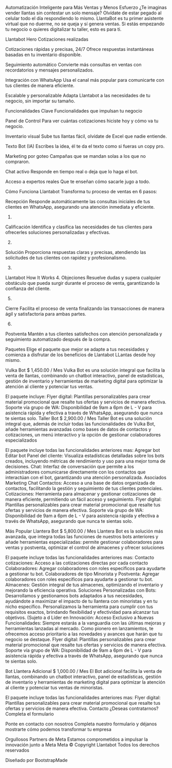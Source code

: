 
Automatización Inteligente para Más Ventas y Menos Esfuerzo
¿Te imaginas vender llantas sin contestar un solo mensaje?
Olvídate de estar pegado al celular todo el día respondiendo lo mismo. LlantaBot es tu primer asistente virtual que no duerme, no se queja y sí genera ventas. Si estás empezando tu negocio o quieres digitalizar tu taller, esto es para ti.

Llantabot Hero
Cotizaciones realizadas

Cotizaciones rápidas y precisas, 24/7
Ofrece respuestas instantáneas basadas en tu inventario disponible.

Seguimiento automático
Convierte más consultas en ventas con recordatorios y mensajes personalizados.

Integración con WhatsApp
Usa el canal más popular para comunicarte con tus clientes de manera eficiente.

Escalable y personalizable
Adapta Llantabot a las necesidades de tu negocio, sin importar su tamaño.

Funcionalidades Clave
Funcionalidades que impulsan tu negocio

Panel de Control
Para ver cuántas cotizaciones hiciste hoy y cómo va tu negocio.

Inventario visual
Sube tus llantas fácil, olvídate de Excel que nadie entiende.

Texto Bot (IA)
Escribes la idea, él te da el texto como si fueras un copy pro.

Marketing por goteo
Campañas que se mandan solas a los que no compraron.

Chat activo
Responde en tiempo real o deja que lo haga el bot.

Acceso a expertos reales
Que te enseñan cómo sacarle jugo a todo.

Cómo Funciona Llantabot
Transforma tu proceso de ventas en 6 pasos:

Recepción
Responde automáticamente las consultas iniciales de tus clientes en WhatsApp, asegurando una atención inmediata y eficiente.

1.
Calificación
Identifica y clasifica las necesidades de tus clientes para ofrecerles soluciones personalizadas y efectivas.

2.
Solución
Proporciona respuestas claras y precisas, atendiendo las solicitudes de tus clientes con rapidez y profesionalismo.

3.
Llantabot How It Works
4.
Objeciones
Resuelve dudas y supera cualquier obstáculo que pueda surgir durante el proceso de venta, garantizando la confianza del cliente.

5.
Cierre
Facilita el proceso de venta finalizando las transacciones de manera ágil y satisfactoria para ambas partes.

6.
Postventa
Mantén a tus clientes satisfechos con atención personalizada y seguimiento automatizado después de la compra.


Paquetes
Elige el paquete que mejor se adapte a tus necesidades y comienza a disfrutar de los beneficios de Llantabot LLantas desde hoy mismo.

Vulka Bot
$ 1,450.00 / Mes
Vulka Bot es una solución integral que facilita la venta de llantas, combinando un chatbot interactivo, panel de estadísticas, gestión de inventario y herramientas de marketing digital para optimizar la atención al cliente y potenciar tus ventas.

El paquete incluye:
Flyer digital: Plantillas personalizables para crear material promocional que resalte tus ofertas y servicios de manera efectiva.
Soporte vía grupo de WA: Disponibilidad de 9am a 6pm de L - V para asistencia rápida y efectiva a través de WhatsApp, asegurando que nunca te sientas solo.
Taller Bot
$ 2,900.00 / Mes
Taller Bot es una solución integral que, además de incluir todas las funcionalidades de Vulka Bot, añade herramientas avanzadas como bases de datos de contactos y cotizaciones, un menú interactivo y la opción de gestionar colaboradores especializados

El paquete incluye todas las funcionalidades anteriores mas:
Agregar bot
Editar bot
Panel del cliente: Visualiza estadísticas detalladas sobre los bots creados, incluyendo métricas de rendimiento y uso para una mejor toma de decisiones.
Chat: Interfaz de conversación que permite a los administradores comunicarse directamente con los contactos que interactúan con el bot, garantizando una atención personalizada.
Asociados
Marketing Chat
Contactos: Acceso a una base de datos organizada de contactos, facilitando la gestión y seguimiento de tus clientes potenciales.
Cotizaciones: Herramienta para almacenar y gestionar cotizaciones de manera eficiente, permitiendo un fácil acceso y seguimiento.
Flyer digital: Plantillas personalizables para crear material promocional que resalte tus ofertas y servicios de manera efectiva.
Soporte vía grupo de WA: Disponibilidad de 9am a 6pm de L - V para asistencia rápida y efectiva a través de WhatsApp, asegurando que nunca te sientas solo.

Más Popular
Llantera Bot
$ 5,800.00 / Mes
Llantera Bot es la solución más avanzada, que integra todas las funciones de nuestros bots anteriores y añade herramientas especializadas: permite gestionar colaboradores para ventas y postventa, optimizar el control de almacenes y ofrecer soluciones

El paquete incluye todas las funcionalidades anteriores mas:
Contacto cotizaciones: Acceso a las cotizaciones directas por cada contacto
Colaboradores: Agregar colaboradores con roles especificos para ayudarte a gestionar tu bot.
Colaboradores de tipo Minorista y Postventa: Agregar colaboradores con roles especificos para ayudarte a gestionar tu bot.
Almacenes: Gestión integral de tus almacenes, optimizando el inventario y mejorando la eficiencia operativa.
Soluciones Personalizadas con Bots: Desarrollamos y gestionamos bots adaptados a tus necesidades, ayudándote a maximizar el impacto de tu llantera con minoristas y en tu nicho específico. Personalizamos la herramienta para cumplir con tus requisitos exactos, brindando flexibilidad y efectividad para alcanzar tus objetivos. (Sujeto a d
Líder en Innovación: Acceso Exclusivo a Nuevas Funcionalidades: Siempre estarás a la vanguardia con las últimas mejoras y herramientas lanzadas al mercado. Como pionero en lanzamientos, te ofrecemos acceso prioritario a las novedades y avances que harán que tu negocio se destaque.
Flyer digital: Plantillas personalizables para crear material promocional que resalte tus ofertas y servicios de manera efectiva.
Soporte vía grupo de WA: Disponibilidad de 9am a 6pm de L - V para asistencia rápida y efectiva a través de WhatsApp, asegurando que nunca te sientas solo.

Bot Llantera Adicional
$ 1,000.00 / Mes
El Bot adicional facilita la venta de llantas, combinando un chatbot interactivo, panel de estadísticas, gestión de inventario y herramientas de marketing digital para optimizar la atención al cliente y potenciar tus ventas de minoristas.

El paquete incluye todas las funcionalidades anteriores mas:
Flyer digital: Plantillas personalizables para crear material promocional que resalte tus ofertas y servicios de manera efectiva.
Contacto
¿Deseas contratarnos? Completa el formulario

Ponte en contacto con nosotros
Completa nuestro formulario y déjanos mostrarte cómo podemos transformar tu empresa


Orgullosos Partners de Meta
Estamos comprometidos a impulsar la innovación junto a Meta
Meta
© Copyright Llantabot Todos los derechos reservados

Diseñado por BootstrapMade

